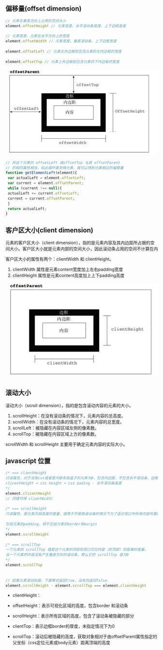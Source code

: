 
## 偏移量(offset dimension)
```js
// 元素在垂直方向上占用的空间大小
element.offsetHeight // 元素高度，水平滚动条高度，上下边框高度

// 元素宽度，元素在水平方向上的宽度
element.offsetWidth // 元素宽度，垂直滚动条，上下边框宽度

element.offsetLeft // 元素左外边框到包含元素的左内边框的宽度

element.offsetTop // 元素上外边框到包含元素的下内边框的宽度
```
![](./元素偏移量.png)

```js
// 将这个元素的 offsetLeft 或offsetTop 与其 offsetParent
// 的相同属性相加，如此循环直至根元素，就可以得到元素相应的偏移量
function getElementLeft(element){
 var actualLeft = element.offsetLeft;
 var current = element.offsetParent;
 while (current !== null){
 actualLeft += current.offsetLeft;
 current = current.offsetParent;
 }
 return actualLeft;
} 
```

## 客户区大小(client dimension)
元素的客户区大小（client dimension），指的是元素内容及其内边距所占据的空间大小。客户区大小就是元素内部的空间大小，因此滚动条占用的空间不计算在内

客户区大小的属性有两个：clientWidth 和 clientHeight。
1. clientWidth 属性是元素content宽度加上左右padding宽度
2. clientHeight 属性是元素content高度加上上下padding高度

![](./元素客户区.png)


## 滚动大小
滚动大小（scroll dimension），指的是包含滚动内容的元素的大小。

1. scrollHeight：在没有滚动条的情况下，元素内容的总高度。
2. scrollWidth：在没有滚动条的情况下，元素内容的总宽度。
3. scrollLeft：被隐藏在内容区域左侧的像素数。
4. scrollTop：被隐藏在内容区域上方的像素数。

scrollWidth 和 scrollHeight 主要用于确定元素内容的实际大小。


## javascript 位置
```js
/* === clientHeight
只读属性，对于没有css或者是内联布局盒子的元素为0，包含内边距，不包含水平滚动条、边框和外边距
clicentHeight = css height + css pading - 水平滚动条高度
*/
element.clicentHeight
// 同理可得 clientWidth

/* === scrollHeight
只读属性，是元素内容高度的度量，值等于不使用滚动条的情况下为了适应视口中所用内容所需的最小高度

包括元素的padding，但不包括元素的border和margin
*/
element.scrollHeight

/* === scrollTop
一个元素的 scrollTop 值是这个元素的顶部到视口可见内容（的顶部）的距离的度量。
当一个元素的内容没有产生垂直方向的滚动条，那么它的 scrollTop 值为0
*/
element.scrollTop


// 如果元素滚动到底，下面等式返回true，没有则返回false.
element.scrollHeight - element.scrollTop === element.clientHeight
```
* clientHeight：

* offsetHeight：表示可视化区域的高度，包含border 和滚动条

* scrollHeight：表示所有区域的高度，包含了滚动条被隐藏的部分

* clientTop：表示边框border的厚度，未指定情况下为0
* scrollTop：滚动后被隐藏的高度，获取对象相对于由offsetParent属性指定的父坐标（css定位元素或body元素）距离顶端的高度